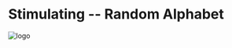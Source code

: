 # Stimulating -- Random Alphabet

![logo](https://github.com/yiakwy/yiak.github.io/raw/Computing%20Random%20Variables/Materials/simulating-0.1/statics/imgs/demo.png)
